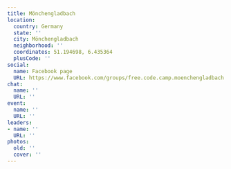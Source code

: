 ```yaml
---
title: Mönchengladbach
location:
  country: Germany
  state: ''
  city: Mönchengladbach
  neighborhood: ''
  coordinates: 51.194698, 6.435364
  plusCode: ''
social:
  name: Facebook page
  URL: https://www.facebook.com/groups/free.code.camp.moenchengladbach
chat:
  name: ''
  URL: ''
event:
  name: ''
  URL: ''
leaders:
- name: ''
  URL: ''
photos:
  old: ''
  cover: ''
---
```

